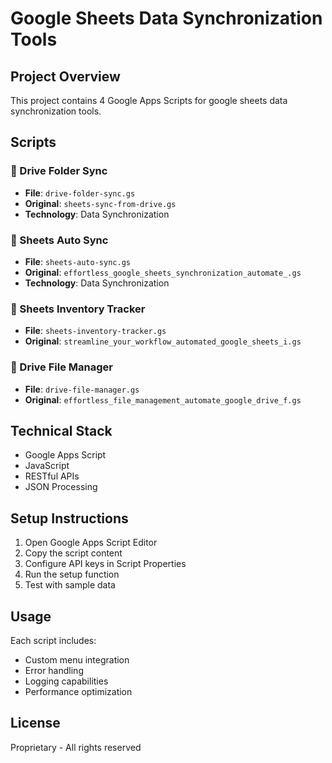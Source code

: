 # Google Sheets Data Synchronization Tools

## Project Overview
This project contains 4 Google Apps Scripts for google sheets data synchronization tools.

## Scripts

### 📄 Drive Folder Sync
- **File**: `drive-folder-sync.gs`
- **Original**: `sheets-sync-from-drive.gs`
- **Technology**: Data Synchronization

### 📄 Sheets Auto Sync
- **File**: `sheets-auto-sync.gs`
- **Original**: `effortless_google_sheets_synchronization_automate_.gs`
- **Technology**: Data Synchronization

### 📄 Sheets Inventory Tracker
- **File**: `sheets-inventory-tracker.gs`
- **Original**: `streamline_your_workflow_automated_google_sheets_i.gs`

### 📄 Drive File Manager
- **File**: `drive-file-manager.gs`
- **Original**: `effortless_file_management_automate_google_drive_f.gs`


## Technical Stack
- Google Apps Script
- JavaScript
- RESTful APIs
- JSON Processing

## Setup Instructions
1. Open Google Apps Script Editor
2. Copy the script content
3. Configure API keys in Script Properties
4. Run the setup function
5. Test with sample data

## Usage
Each script includes:
- Custom menu integration
- Error handling
- Logging capabilities
- Performance optimization

## License
Proprietary - All rights reserved
